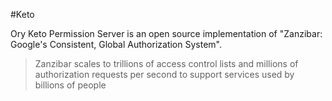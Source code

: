 #Keto

Ory Keto Permission Server is an open source implementation of "Zanzibar: Google's Consistent, Global Authorization System". 


> Zanzibar scales to trillions of access control lists and millions of authorization requests per second to support services used by billions of people
